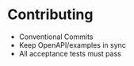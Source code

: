# Contributing
- Conventional Commits
- Keep OpenAPI/examples in sync
- All acceptance tests must pass

